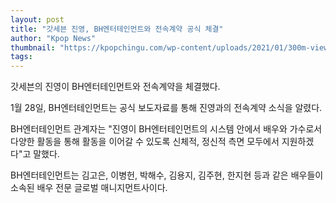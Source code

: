 ```yaml
---
layout: post
title: "갓세븐 진영, BH엔터테인먼트와 전속계약 공식 체결"
author: "Kpop News"
thumbnail: "https://kpopchingu.com/wp-content/uploads/2021/01/300m-views-46-890x512.png"
tags: 
---
```



갓세븐의 진영이 BH엔터테인먼트와 전속계약을 체결했다.

1월 28일, BH엔터테인먼트는 공식 보도자료를 통해 진영과의 전속계약 소식을 알렸다.

BH엔터테인먼트 관계자는 "진영이 BH엔터테인먼트의 시스템 안에서 배우와 가수로서 다양한 활동을 통해 활동을 이어갈 수 있도록 신체적, 정신적 측면 모두에서 지원하겠다"고 말했다.

BH엔터테인먼트는 김고은, 이병헌, 박해수, 김용지, 김주현, 한지현 등과 같은 배우들이 소속된 배우 전문 글로벌 매니지먼트사이다.